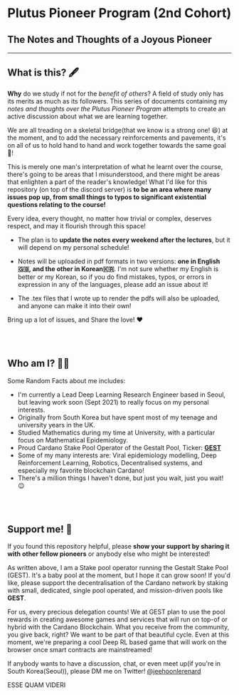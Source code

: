 # Plutus Pioneer Program (2nd Cohort)
## The Notes and Thoughts of a Joyous Pioneer

---

## What is this? 🖋

**Why** do we study if not for the *benefit of others*? A field of study only has its merits as much as its followers. This series of documents containing my *notes and thoughts over the Plutus Pioneer Program* attempts to create an active discussion about what we are learning together. 

We are all treading on a skeletal bridge(that we know is a strong one! 😆) at the moment, and to add the necessary reinforcements and pavements, it's on all of us to hold hand to hand and work together towards the same goal🌉!

This is merely one man's interpretation of what he learnt over the course, there's going to be areas that I misunderstood, and there might be areas that enlighten a part of the reader's knowledge! What I'd like for this repository (on top of the discord server) is **to be an area where many issues pop up, from small things to typos to significant existential questions relating to the course!** 

Every idea, every thought, no matter how trivial or complex, deserves respect, and may it flourish through this space!

- The plan is to **update the notes every weekend after the lectures**, but it will depend on my personal schedule!

- Notes will be uploaded in pdf formats in two versions: **one in English🇬🇧, and the other in Korean🇰🇷**. I'm not sure whether my English is better or my Korean, so if you do find mistakes, typos, or errors in expression in any of the languages, please add an issue about it!

- The .tex files that I wrote up to render the pdfs will also be uploaded, and anyone can make it into their own!

Bring up a lot of issues, and Share the love! ❤

<br/><br/>

## Who am I? 👨‍💻

Some Random Facts about me includes:

- I'm currently a Lead Deep Learning Research Engineer based in Seoul, but leaving work soon (Sept 2021) to really focus on my personal interests.
- Originally from South Korea but have spent most of my teenage and university years in the UK.
- Studied Mathematics during my time at University, with a particular focus on Mathematical Epidemiology.
- Proud Cardano Stake Pool Operator of the Gestalt Pool, Ticker: [**GEST**](https://twitter.com/gestaltpool)
- Some of my many interests are: Viral epidemiology modelling, Deep Reinforcement Learning, Robotics, Decentralised systems, and especially my favorite blockchain Cardano!
- There's a million things I haven't done, but just you wait, just you wait! 😉

<br/><br/>

## Support me! 🤟

If you found this repository helpful, please **show your support by sharing it with other fellow pioneers** or anybody else who might be interested!

As written above, I am a Stake pool operator running the Gestalt Stake Pool (GEST). It's a baby pool at the moment, but I hope it can grow soon! If you'd like, please support the decentralisation of the Cardano network by staking with small, dedicated, single pool operated, and mission-driven pools like **GEST**.

For us, every precious delegation counts! We at GEST plan to use the pool rewards in creating awesome games and services that will run on top-of or hybrid with the Cardano Blockchain. What you receive from the community, you give back, right? We want to be part of that beautiful cycle. Even at this moment, we're preparing a cool Deep RL based game that will work on the browser once smart contracts are mainstreamed!

If anybody wants to have a discussion, chat, or even meet up(if you're in South Korea(Seoul)), please DM me on Twitter! 
[@jeehoonlerenard](https://twitter.com/jeehoonlerenard)

ESSE QUAM VIDERI
